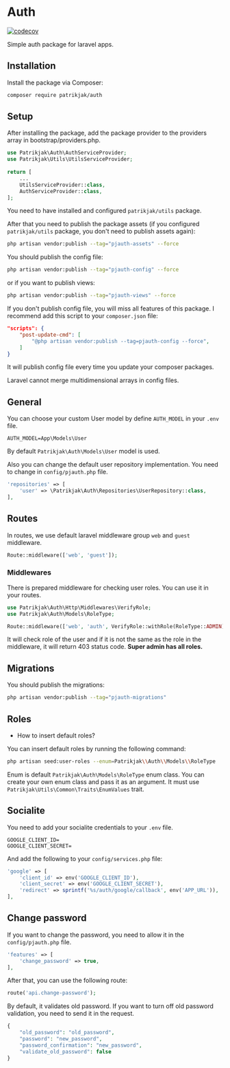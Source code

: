 # Auth

[![codecov](https://codecov.io/gh/patrikjak/auth/graph/badge.svg?token=A13B5F9FMZ)](https://codecov.io/gh/patrikjak/auth)

Simple auth package for laravel apps.

## Installation

Install the package via Composer:

```bash
composer require patrikjak/auth
```

## Setup
After installing the package, add the package provider to the providers array in bootstrap/providers.php.

```php
use Patrikjak\Auth\AuthServiceProvider;
use Patrikjak\Utils\UtilsServiceProvider;
 
return [
    ...
    UtilsServiceProvider::class,
    AuthServiceProvider::class,
];
```

You need to have installed and configured `patrikjak/utils` package.

After that you need to publish the package assets (if you configured `patrikjak/utils` package, you don't need to publish assets again):

```bash
php artisan vendor:publish --tag="pjauth-assets" --force
```

You should publish the config file:

```bash
php artisan vendor:publish --tag="pjauth-config" --force
```

or if you want to publish views:

```bash
php artisan vendor:publish --tag="pjauth-views" --force
```

If you don't publish config file, you will miss all features of this package. I recommend add this script to your `composer.json` file:

```json
"scripts": {
    "post-update-cmd": [
        "@php artisan vendor:publish --tag=pjauth-config --force",
    ]
}
```

It will publish config file every time you update your composer packages.

Laravel cannot merge multidimensional arrays in config files.

## General

You can choose your custom User model by define `AUTH_MODEL` in your `.env` file.

```env
AUTH_MODEL=App\Models\User
```

By default `Patrikjak\Auth\Models\User` model is used.

Also you can change the default user repository implementation. You need to change in `config/pjauth.php` file.

```php
'repositories' => [
    'user' => \Patrikjak\Auth\Repositories\UserRepository::class,
],
```

## Routes
In routes, we use default laravel middleware group `web` and `guest` middleware.

```php
Route::middleware(['web', 'guest']);
```

### Middlewares

There is prepared middleware for checking user roles. You can use it in your routes.

```php
use Patrikjak\Auth\Http\Middlewares\VerifyRole;
use Patrikjak\Auth\Models\RoleType;

Route::middleware(['web', 'auth', VerifyRole::withRole(RoleType::ADMIN)]);
```

It will check role of the user and if it is not the same as the role in the middleware, it will return 403 status code.
**Super admin has all roles.**

## Migrations

You should publish the migrations:

```bash
php artisan vendor:publish --tag="pjauth-migrations"
```

## Roles
- How to insert default roles?

You can insert default roles by running the following command:

```bash
php artisan seed:user-roles --enum=Patrikjak\\Auth\\Models\\RoleType
```

Enum is default `Patrikjak\Auth\Models\RoleType` enum class. You can create your own enum class and pass it as an argument.
It must use `Patrikjak\Utils\Common\Traits\EnumValues` trait.

## Socialite

You need to add your socialite credentials to your `.env` file.

```env
GOOGLE_CLIENT_ID=
GOOGLE_CLIENT_SECRET=
```

And add the following to your `config/services.php` file:

```php
'google' => [
    'client_id' => env('GOOGLE_CLIENT_ID'),
    'client_secret' => env('GOOGLE_CLIENT_SECRET'),
    'redirect' => sprintf('%s/auth/google/callback', env('APP_URL')),
],
```

## Change password

If you want to change the password, you need to allow it in the `config/pjauth.php` file.

```php
'features' => [
    'change_password' => true,
],
```

After that, you can use the following route:

```php
route('api.change-password');
```

By default, it validates old password. If you want to turn off old password validation, you need to send it in the request.

```php
{
    "old_password": "old_password",
    "password": "new_password",
    "password_confirmation": "new_password",
    "validate_old_password": false
}
```